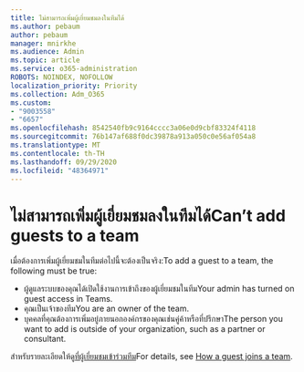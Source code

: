 ```yaml
---
title: ไม่สามารถเพิ่มผู้เยี่ยมชมลงในทีมได้
ms.author: pebaum
author: pebaum
manager: mnirkhe
ms.audience: Admin
ms.topic: article
ms.service: o365-administration
ROBOTS: NOINDEX, NOFOLLOW
localization_priority: Priority
ms.collection: Adm_O365
ms.custom:
- "9003558"
- "6657"
ms.openlocfilehash: 8542540fb9c9164cccc3a06e0d9cbf83324f4118
ms.sourcegitcommit: 76b147af688f0dc39878a913a050c0e56af054a8
ms.translationtype: MT
ms.contentlocale: th-TH
ms.lasthandoff: 09/29/2020
ms.locfileid: "48364971"
---
```

# <a name="cant-add-guests-to-a-team"></a><span data-ttu-id="83dcf-102">ไม่สามารถเพิ่มผู้เยี่ยมชมลงในทีมได้</span><span class="sxs-lookup"><span data-stu-id="83dcf-102">Can’t add guests to a team</span></span>

<span data-ttu-id="83dcf-103">เมื่อต้องการเพิ่มผู้เยี่ยมชมในทีมต่อไปนี้จะต้องเป็นจริง:</span><span class="sxs-lookup"><span data-stu-id="83dcf-103">To add a guest to a team, the following must be true:</span></span>  

- <span data-ttu-id="83dcf-104">ผู้ดูแลระบบของคุณได้เปิดใช้งานการเข้าถึงของผู้เยี่ยมชมในทีม</span><span class="sxs-lookup"><span data-stu-id="83dcf-104">Your admin has turned on guest access in Teams.</span></span>
- <span data-ttu-id="83dcf-105">คุณเป็นเจ้าของทีม</span><span class="sxs-lookup"><span data-stu-id="83dcf-105">You are an owner of the team.</span></span>
- <span data-ttu-id="83dcf-106">บุคคลที่คุณต้องการเพิ่มอยู่ภายนอกองค์กรของคุณเช่นคู่ค้าหรือที่ปรึกษา</span><span class="sxs-lookup"><span data-stu-id="83dcf-106">The person you want to add is outside of your organization, such as a partner or consultant.</span></span>

<span data-ttu-id="83dcf-107">สำหรับรายละเอียดให้ดู[ที่ผู้เยี่ยมชมเข้าร่วมทีม](https://docs.microsoft.com/MicrosoftTeams/guest-joins)</span><span class="sxs-lookup"><span data-stu-id="83dcf-107">For details, see  [How a guest joins a team](https://docs.microsoft.com/MicrosoftTeams/guest-joins).</span></span>